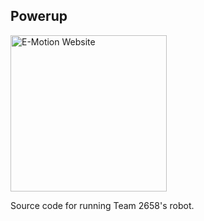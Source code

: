 ## Powerup

<a href='https://www.team2658.org/'><img width="250" alt='E-Motion Website' src='https://lh3.googleusercontent.com/0aDWYpyRi3sBhUlLuUDWWz9_7cQ8uTHpYOuZHy5dPWcemvHGBF4FEfBGPsf61cc2ZcmaFqD12xeVl2MLCQ'/></a>

Source code for running Team 2658's robot.
